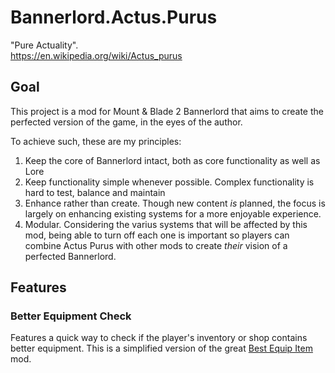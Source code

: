 # Bannerlord.Actus.Purus
"Pure Actuality".  
https://en.wikipedia.org/wiki/Actus_purus

## Goal
This project is a mod for Mount &amp; Blade 2 Bannerlord that aims to create the perfected version of the game, in the eyes of the author.

To achieve such, these are my principles:
1. Keep the core of Bannerlord intact, both as core functionality as well as Lore
2. Keep functionality simple whenever possible. Complex functionality is hard to test, balance and maintain
3. Enhance rather than create. Though new content _is_ planned, the focus is largely on enhancing existing systems for a more enjoyable experience.
4. Modular. Considering the varius systems that will be affected by this mod, being able to turn off each one is important so players can combine Actus Purus with other mods to create _their_ vision of a perfected Bannerlord.

## Features
### Better Equipment Check
Features a quick way to check if the player's inventory or shop contains better equipment.
This is a simplified version of the great [Best Equip Item](https://www.nexusmods.com/mountandblade2bannerlord/mods/369) mod.
